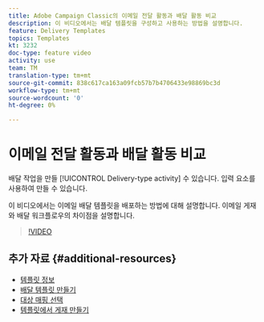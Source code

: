 ```yaml
---
title: Adobe Campaign Classic의 이메일 전달 활동과 배달 활동 비교
description: 이 비디오에서는 배달 템플릿을 구성하고 사용하는 방법을 설명합니다.
feature: Delivery Templates
topics: Templates
kt: 3232
doc-type: feature video
activity: use
team: TM
translation-type: tm+mt
source-git-commit: 838c617ca163a09fcb57b7b4706433e98869bc3d
workflow-type: tm+mt
source-wordcount: '0'
ht-degree: 0%

---
```



# 이메일 전달 활동과 배달 활동 비교

배달 작업을 만들 [!UICONTROL Delivery-type activity] 수 있습니다. 입력 요소를 사용하여 만들 수 있습니다.

이 비디오에서는 이메일 배달 템플릿을 배포하는 방법에 대해 설명합니다. 이메일 게재와 배달 워크플로우의 차이점을 설명합니다.

>[!VIDEO](https://video.tv.adobe.com/v/24065?quality=12)

## 추가 자료 {#additional-resources}

* [템플릿 정보](https://docs.campaign.adobe.com/doc/AC/en/DLV_Using_delivery_templates_About_templates.html)
* [배달 템플릿 만들기](https://docs.campaign.adobe.com/doc/AC/en/DLV_Using_delivery_templates_Creating_a_delivery_template.html)
* [대상 매핑 선택](https://docs.campaign.adobe.com/doc/AC/en/DLV_Using_delivery_templates_Selecting_a_target_mapping.html)
* [템플릿에서 게재 만들기](https://docs.campaign.adobe.com/doc/AC/en/DLV_Using_delivery_templates_Creating_a_delivery_from_a_template.html)
